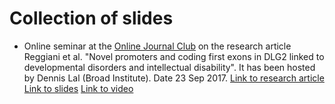 # Collection of slides

* Online seminar at the [Online Journal Club](https://sites.google.com/broadinstitute.com/onlinejournalclub) on the research article Reggiani et al. "Novel promoters and coding first exons in DLG2 linked to developmental disorders and intellectual disability". It has been hosted by Dennis Lal (Broad Institute). Date 23 Sep 2017. [Link to research article](https://genomemedicine.biomedcentral.com/articles/10.1186/s13073-017-0452-y) [Link to slides](https://github.com/creggian/slides/tree/master/20170922_OnlineJournalClub) [Link to video](https://www.youtube.com/watch?v=wHeDkhB7170) 
